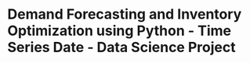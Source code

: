 # Demand Forecasting and Inventory Optimization using Python - Time Series Date - Data Science Project
 
